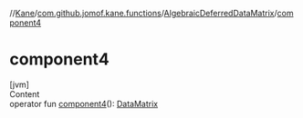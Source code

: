 //[Kane](../../index.md)/[com.github.jomof.kane.functions](../index.md)/[AlgebraicDeferredDataMatrix](index.md)/[component4](component4.md)



# component4  
[jvm]  
Content  
operator fun [component4](component4.md)(): [DataMatrix](../../com.github.jomof.kane.impl/-data-matrix/index.md)  



